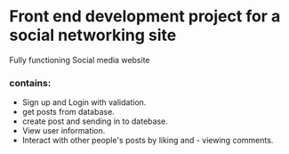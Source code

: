 # Front end development project for a social networking site

Fully functioning Social media website

### contains:

- Sign up and Login with validation.
- get posts from database.
- create post and sending in to datebase.
- View user information.
- Interact with other people's posts by liking and - viewing comments.
